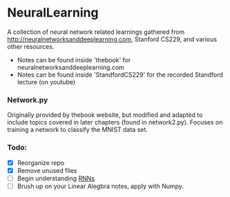 # NeuralLearning
A collection of neural network related learnings gathered from http://neuralnetworksanddeeplearning.com, Stanford CS229, and various other resources.
- Notes can be found inside 'thebook' for neuralnetworksanddeeplearning.com
- Notes can be found inside 'StandfordCS229' for the recorded Standford lecture (on youtube)

### Network.py
Originally provided by thebook website, but modified and adapted to include topics covered in later chapters (found in network2.py). Focuses on training a network to classify the MNIST data set. 

### Todo:
- [X] Reorganize repo
- [X] Remove unused files
- [ ] Begin understanding [RNNs](https://iamtrask.github.io/2015/11/15/anyone-can-code-lstm/)
- [ ] Brush up on your Linear Alegbra notes, apply with Numpy.
